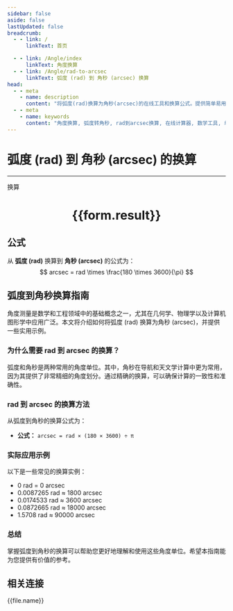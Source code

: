 ```yaml
---
sidebar: false
aside: false
lastUpdated: false
breadcrumb:
  - - link: /
      linkText: 首页

  - - link: /Angle/index
      linkText: 角度换算
  - - link: /Angle/rad-to-arcsec
      linkText: 弧度 (rad) 到 角秒 (arcsec) 换算
head:
  - - meta
    - name: description
      content: "将弧度(rad)换算为角秒(arcsec)的在线工具和换算公式。提供简单易用的角度单位换算计算器。"
  - - meta
    - name: keywords
      content: "角度换算, 弧度转角秒, rad到arcsec换算, 在线计算器, 数学工具, 单位换算"
---
```

# 弧度 (rad) 到 角秒 (arcsec) 的换算
---
<script setup>
import { onMounted, reactive, inject, ref } from 'vue'
import { NButton, NForm, NFormItem, NInput, NInputNumber, NSelect, NCard, useMessage,NGrid ,NGi } from 'naive-ui'
import { defineClientComponent } from 'vitepress'
import { Angle } from '../../files';
const convert = inject('convert')

const form = reactive({
  number: null,
  result: '',
})

const convertHandler = () => {
  if (form.number !== null && !isNaN(form.number)) {
    const convertedValue = parseFloat(form.number) * 180 * 3600 / Math.PI
    form.result = `${form.number}rad = ${convertedValue.toFixed(4)}arcsec`
  } else {
    form.result = '请输入有效的数值。'
  }
}
</script>

<n-form size="large" :model="form">
  <n-form-item label="弧度 (rad)">
    <n-input-number v-model:value="form.number" placeholder="输入弧度" style="width: 100%" />
  </n-form-item>
  <n-form-item>
    <n-button type="primary" @click="convertHandler" block>换算</n-button>
  </n-form-item>
</n-form>

<n-card  embedded :bordered="false" hoverable>
  <div  style="text-align:center">
    <h1>{{form.result}}</h1>
  </div>
</n-card>

## 公式

从 **弧度 (rad)** 换算到 **角秒 (arcsec)** 的公式为：
$$ arcsec = rad \times \frac{180 \times 3600}{\pi} $$

## 弧度到角秒换算指南

角度测量是数学和工程领域中的基础概念之一，尤其在几何学、物理学以及计算机图形学中应用广泛。本文将介绍如何将弧度 (rad) 换算为角秒 (arcsec)，并提供一些实用示例。

### 为什么需要 rad 到 arcsec 的换算？

弧度和角秒是两种常用的角度单位。其中，角秒在导航和天文学计算中更为常用，因为其提供了非常精细的角度划分。通过精确的换算，可以确保计算的一致性和准确性。

### rad 到 arcsec 的换算方法

从弧度到角秒的换算公式为：

- **公式：** `arcsec = rad × (180 × 3600) ÷ π`

### 实际应用示例

以下是一些常见的换算实例：

- 0 rad = 0 arcsec
- 0.0087265 rad ≈ 1800 arcsec
- 0.0174533 rad ≈ 3600 arcsec
- 0.0872665 rad ≈ 18000 arcsec
- 1.5708 rad ≈ 90000 arcsec

### 总结

掌握弧度到角秒的换算可以帮助您更好地理解和使用这些角度单位。希望本指南能为您提供有价值的参考。

## 相关连接
<n-grid x-gap="12" :cols="3">
  <n-gi v-for="(file, index) in Angle" :key="index">
    <n-button
      text
      tag="a"
      :href="file.path"
      type="primary"
    >
      {{file.name}}
    </n-button>
  </n-gi>
</n-grid>